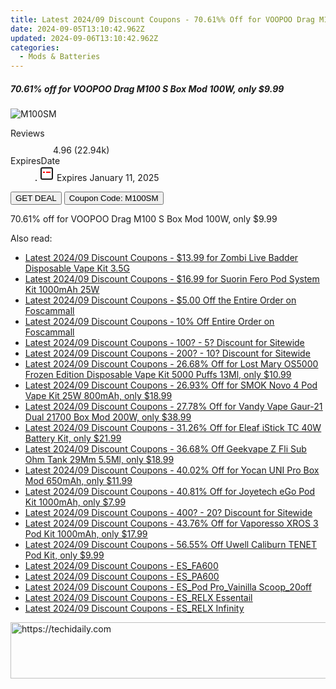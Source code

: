```yaml
---
title: Latest 2024/09 Discount Coupons - 70.61%% Off for VOOPOO Drag M100 S Box Mod 100W, only $9.99
date: 2024-09-05T13:10:42.962Z
updated: 2024-09-06T13:10:42.962Z
categories:
  - Mods & Batteries
---
```



<div class="max-w-4xl mx-auto grid grid-cols-1 lg:max-w-5xl lg:gap-x-20 lg:grid-cols-2">
  <div class="relative p-3 col-start-1 row-start-1 flex flex-col-reverse rounded-lg bg-gradient-to-t from-black/75 via-black/0 sm:bg-none sm:row-start-2 sm:p-0 lg:row-start-1">
    <h5 class="mt-1 text-lg font-semibold text-white sm:text-slate-900 md:text-2xl dark:sm:text-white">70.61% off for VOOPOO Drag M100 S Box Mod 100W, only $9.99</h5>
  </div>
  
  <div class="col-start-1 col-end-3 row-start-1 grid gap-4 sm:mb-6 sm:grid-cols-4 lg:col-start-2 lg:row-span-6 lg:row-end-6 lg:mb-0 lg:gap-6">
      <img src="https://static.shareasale.com/image/90958/deal/000000_1683702545660.png" onClick="javascript:window.open(decodeURIComponent('https%3A%2F%2Fwww.shareasale.com%2Fu.cfm%3Fd%3D1028474%26m%3D90958%26u%3D4338022'), '_blank');void(0);" alt="M100SM" class="h-60 w-full rounded-lg object-cover sm:col-span-2 sm:h-52 lg:col-span-full" loading="lazy" />
    
  </div>
  <dl class="row-start-2 mt-4 flex items-center text-xs font-medium sm:row-start-3 sm:mt-1 md:mt-2.5 lg:row-start-2">
    <dt class="sr-only">Reviews</dt>
    <dd class="flex items-center text-indigo-600 dark:text-indigo-400">
      <svg width="24" height="24" fill="none" aria-hidden="true" class="mr-1 stroke-current dark:stroke-indigo-500">
        <path d="m12 5 2 5h5l-4 4 2.103 5L12 16l-5.103 3L9 14l-4-4h5l2-5Z" stroke-width="2" stroke-linecap="round" stroke-linejoin="round" />
      </svg>
      <span>4.96 <span class="font-normal text-slate-400">(22.94k)</span></span>
    </dd>
    <dt class="sr-only">ExpiresDate</dt>
    <dd class="flex items-center">
      <svg width="2" height="2" aria-hidden="true" fill="currentColor" class="mx-3 text-slate-300">
        <circle cx="1" cy="1" r="1" />
      </svg>
      <svg width="24" height="24" viewBox="0 0 24 24" fill="none" stroke="currentColor" stroke-width="2">
        <rect x="3" y="3" width="18" height="18" rx="2" fill="#fff" />
        <path d="M6 10L18 10" stroke="red" stroke-width="2" fill="none" />
        <path d="M10 6L10 18" stroke="#fff" stroke-width="2" fill="none" />
      </svg>
      Expires January 11, 2025    </dd>
  </dl>
  <div class="col-start-1 row-start-3 mt-4 self-center sm:col-start-2 sm:row-span-2 sm:row-start-2 sm:mt-0 lg:col-start-1 lg:row-start-3 lg:row-end-4 lg:mt-6">
    <button type="button" onClick="javascript:window.open(decodeURIComponent('https%3A%2F%2Fwww.shareasale.com%2Fu.cfm%3Fd%3D1028474%26m%3D90958%26u%3D4338022'), '_blank');void(0);" class="rounded-lg bg-red-600 px-3 py-2 text-sm font-medium leading-6 text-white">GET DEAL</button>
    <button type="button" onClick="javascript:window.open(decodeURIComponent('https%3A%2F%2Fwww.shareasale.com%2Fu.cfm%3Fd%3D1028474%26m%3D90958%26u%3D4338022'), '_blank');void(0);" class="border-dashed border-2 border-indigo-600 bg-green-100 text-sm leading-6 font-medium py-2 px-3 rounded-lg">Coupon Code: M100SM</button>
  </div>
  <p class="col-start-1 mt-4 text-sm leading-6 sm:col-span-2 lg:col-span-1 lg:row-start-4 lg:mt-6 dark:text-slate-400">
    70.61% off for VOOPOO Drag M100 S Box Mod 100W, only $9.99 
  </p>
</div>
<span class="atpl-alsoreadstyle">Also read:</span>
<div><ul>
<li><a href="https://coupons.techidaily.com/coupon-1107473-share-90958-sale/"><u>Latest 2024/09 Discount Coupons - $13.99 for Zombi Live Badder Disposable Vape Kit 3.5G</u></a></li>
<li><a href="https://coupons.techidaily.com/coupon-1107472-share-90958-sale/"><u>Latest 2024/09 Discount Coupons - $16.99 for Suorin Fero Pod System Kit 1000mAh 25W</u></a></li>
<li><a href="https://coupons.techidaily.com/coupon-1107643-share-64118-sale/"><u>Latest 2024/09 Discount Coupons - $5.00 Off the Entire Order on Foscammall</u></a></li>
<li><a href="https://coupons.techidaily.com/coupon-1107642-share-64118-sale/"><u>Latest 2024/09 Discount Coupons - 10% Off Entire Order on Foscammall</u></a></li>
<li><a href="https://coupons.techidaily.com/coupon-761155-share-77450-sale/"><u>Latest 2024/09 Discount Coupons - 100? - 5? Discount for Sitewide</u></a></li>
<li><a href="https://coupons.techidaily.com/coupon-761156-share-77450-sale/"><u>Latest 2024/09 Discount Coupons - 200? - 10? Discount for Sitewide</u></a></li>
<li><a href="https://coupons.techidaily.com/coupon-1045705-share-90958-sale/"><u>Latest 2024/09 Discount Coupons - 26.68% Off for Lost Mary OS5000 Frozen Edition Disposable Vape Kit 5000 Puffs 13Ml, only $10.99</u></a></li>
<li><a href="https://coupons.techidaily.com/coupon-773291-share-90958-sale/"><u>Latest 2024/09 Discount Coupons - 26.93% Off for SMOK Novo 4 Pod Vape Kit 25W 800mAh, only $18.99</u></a></li>
<li><a href="https://coupons.techidaily.com/coupon-727573-share-90958-sale/"><u>Latest 2024/09 Discount Coupons - 27.78% Off for Vandy Vape Gaur-21 Dual 21700 Box Mod 200W, only $38.99</u></a></li>
<li><a href="https://coupons.techidaily.com/coupon-888885-share-90958-sale/"><u>Latest 2024/09 Discount Coupons - 31.26% Off for Eleaf iStick TC 40W Battery Kit, only $21.99</u></a></li>
<li><a href="https://coupons.techidaily.com/coupon-1058446-share-90958-sale/"><u>Latest 2024/09 Discount Coupons - 36.68% Off Geekvape Z Fli Sub Ohm Tank 29Mm 5.5Ml, only $18.99</u></a></li>
<li><a href="https://coupons.techidaily.com/coupon-814702-share-90958-sale/"><u>Latest 2024/09 Discount Coupons - 40.02% Off for Yocan UNI Pro Box Mod 650mAh, only $11.99</u></a></li>
<li><a href="https://coupons.techidaily.com/coupon-684532-share-90958-sale/"><u>Latest 2024/09 Discount Coupons - 40.81% Off for Joyetech eGo Pod Kit 1000mAh, only $7.99</u></a></li>
<li><a href="https://coupons.techidaily.com/coupon-643238-share-77450-sale/"><u>Latest 2024/09 Discount Coupons - 400? - 20? Discount for Sitewide</u></a></li>
<li><a href="https://coupons.techidaily.com/coupon-968632-share-90958-sale/"><u>Latest 2024/09 Discount Coupons - 43.76% Off for Vaporesso XROS 3 Pod Kit 1000mAh, only $17.99</u></a></li>
<li><a href="https://coupons.techidaily.com/coupon-982773-share-90958-sale/"><u>Latest 2024/09 Discount Coupons - 56.55% Off Uwell Caliburn TENET Pod Kit, only $9.99</u></a></li>
<li><a href="https://coupons.techidaily.com/coupon-1107209-share-92020-sale/"><u>Latest 2024/09 Discount Coupons - ES_FA600</u></a></li>
<li><a href="https://coupons.techidaily.com/coupon-1107208-share-92020-sale/"><u>Latest 2024/09 Discount Coupons - ES_PA600</u></a></li>
<li><a href="https://coupons.techidaily.com/coupon-1107207-share-92020-sale/"><u>Latest 2024/09 Discount Coupons - ES_Pod Pro_Vainilla Scoop_20off</u></a></li>
<li><a href="https://coupons.techidaily.com/coupon-1107210-share-92020-sale/"><u>Latest 2024/09 Discount Coupons - ES_RELX Essentail</u></a></li>
<li><a href="https://coupons.techidaily.com/coupon-1107211-share-92020-sale/"><u>Latest 2024/09 Discount Coupons - ES_RELX Infinity</u></a></li>
</ul></div>

<ins class="adsbygoogle"
      style="display:block"
      data-ad-client="ca-pub-7571918770474297"
      data-ad-slot="8358498916"
      data-ad-format="auto"
      data-full-width-responsive="true"></ins>
<!-- affiliate ads begin -->
<a href="https://ephamedtechinc.pxf.io/c/5597632/2120863/26400?prodsku=Mercury" target="_top" id="2120863">
  <img src="//a.impactradius-go.com/display-ad/26400-2120863" border="0" alt="https://techidaily.com" width="728" height="90"/>
</a>
<img height="0" width="0" src="https://ephamedtechinc.pxf.io/i/5597632/2120863/26400?prodsku=Mercury" style="position:absolute;visibility:hidden;" border="0" />
<!-- affiliate ads end -->